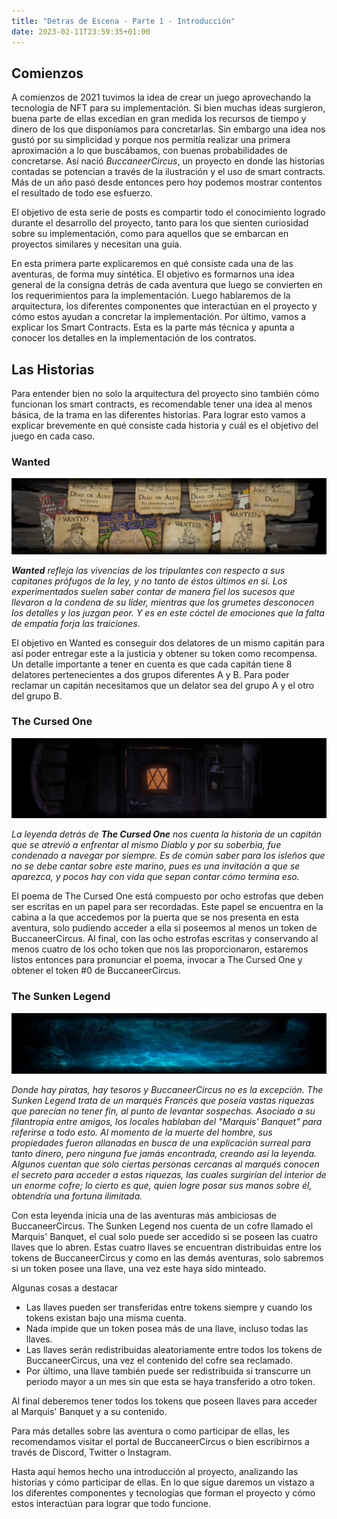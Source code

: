 ```yaml
---
title: "Detras de Escena - Parte 1 - Introducción"
date: 2023-02-11T23:59:35+01:00
---
```


## Comienzos ## 
A comienzos de 2021 tuvimos la idea de crear un juego aprovechando la tecnología de NFT para su implementación. Si bien muchas ideas surgieron, buena parte de ellas excedían en gran medida los recursos de tiempo y dinero de los que disponíamos para concretarlas. Sin embargo una idea nos gustó por su simplicidad y porque nos permitía realizar una primera aproximación a lo que buscábamos, con buenas probabilidades de concretarse. Así nació *BuccaneerCircus*, un proyecto en donde las historias contadas se potencian a través de la ilustración y el uso de smart contracts.
Más de un año pasó desde entonces pero hoy podemos mostrar contentos el resultado de todo ese esfuerzo.

El objetivo de esta serie de posts es compartir todo el conocimiento logrado durante el desarrollo del proyecto, tanto para los que sienten curiosidad sobre su implementación, como para aquellos que se embarcan en proyectos similares y necesitan una guía.

En esta primera parte explicaremos en qué consiste cada una de las aventuras, de forma muy sintética. El objetivo es formarnos una idea general de la consigna detrás de cada aventura que luego se convierten en los requerimientos para la implementación.
Luego hablaremos de la arquitectura, los diferentes componentes que interactúan en el proyecto y cómo estos ayudan a concretar la implementación.
Por último, vamos a explicar los Smart Contracts. Esta es la parte más técnica y apunta a conocer los detalles en la implementación de los contratos.

## Las Historias ##
Para entender bien no solo la arquitectura del proyecto sino también cómo funcionan los smart contracts, es recomendable tener una idea al menos básica, de la trama en las diferentes historias. Para lograr esto vamos a explicar brevemente en qué consiste cada historia y cuál es el objetivo del juego en cada caso.

### Wanted ###

![Wanted Captains](/posts/projects/bc/wanted_banner.png)

***Wanted** refleja las vivencias de los tripulantes con respecto a sus capitanes prófugos de la ley, y  no tanto de éstos últimos en sí. Los experimentados suelen saber contar de manera fiel los sucesos que llevaron a la condena de su líder, mientras que los grumetes desconocen los detalles y los juzgan peor. Y es en este cóctel de emociones que la falta de empatía forja las traiciones.*

El objetivo en Wanted es conseguir dos delatores de un mismo capitán para así poder entregar este a la justicia y obtener su token como recompensa.
Un detalle importante a tener en cuenta es que cada capitán tiene 8 delatores pertenecientes a dos grupos diferentes A y B. Para poder reclamar un capitán necesitamos que un delator sea del grupo A y el otro del grupo B.

### The Cursed One ###

![The Cursed One](/posts/projects/bc/the-cursed-one_banner.png)

*La leyenda detrás de **The Cursed One** nos cuenta la historia de un capitán que se atrevió a enfrentar al mismo Diablo y por su soberbia, fue condenado a navegar por siempre. Es de común saber para los isleños que no se debe cantar sobre este marino, pues es una invitación a que se aparezca, y pocos hay con vida que sepan contar cómo termina eso.*

El poema de The Cursed One está compuesto por ocho estrofas que deben ser escritas en un papel para ser recordadas. Este papel se encuentra en la cabina a la que accedemos por la puerta que se nos presenta en esta aventura, solo pudiendo acceder a ella si poseemos al menos un token de BuccaneerCircus.
Al final, con las ocho estrofas escritas y conservando al menos cuatro de los ocho token que nos las proporcionaron, estaremos listos entonces para pronunciar el poema, invocar a The Cursed One y obtener el token #0 de BuccaneerCircus.

### The Sunken Legend ###

![The Sunken Legend](/posts/projects/bc/the-sunken-legend_banner.png)

*Donde hay piratas, hay tesoros y BuccaneerCircus no es la excepción.
The Sunken Legend  trata de un marqués Francés que poseía vastas riquezas que parecían no tener fin, al punto de levantar sospechas. Asociado a su filantropía entre amigos, los locales hablaban del "Marquis' Banquet" para referirse a todo esto. Al momento de la muerte del hombre, sus propiedades fueron allanadas en busca de una explicación surreal para tanto dinero, pero ninguna fue jamás encontrada, creando así la leyenda.
Algunos cuentan que solo ciertas personas cercanas al marqués conocen el secreto para acceder a estas riquezas, las cuales surgirían del interior de un enorme cofre; lo cierto es que, quien logre posar sus manos sobre él, obtendría una fortuna ilimitada.*

Con esta leyenda inicia una de las aventuras más ambiciosas de BuccaneerCircus.
The Sunken Legend nos cuenta de un cofre llamado el Marquis' Banquet, el cual solo puede ser accedido si se poseen las cuatro llaves que lo abren. Estas cuatro llaves se encuentran distribuidas entre los tokens de BuccaneerCircus y como en las demás aventuras, solo sabremos si un token posee una llave, una vez este haya sido minteado.

Algunas cosas a destacar
* Las llaves pueden ser transferidas entre tokens siempre y cuando los tokens existan bajo una misma cuenta.
* Nada impide que un token posea más de una llave, incluso todas las llaves.
* Las llaves serán redistribuidas aleatoriamente entre todos los tokens de BuccaneerCircus, una vez el contenido del cofre sea reclamado.
* Por último, una llave también puede ser redistribuida si transcurre un periodo mayor a un mes sin que esta se haya transferido a otro token.

Al final deberemos tener todos los tokens que poseen llaves para acceder al Marquis' Banquet y a su contenido.

Para más detalles sobre las aventura o como participar de ellas, les recomendamos visitar el portal de BuccaneerCircus o bien escribirnos a través de Discord, Twitter o Instagram.

Hasta aquí hemos hecho una introducción al proyecto, analizando las historias y cómo participar de ellas. En lo que sigue daremos un vistazo a los diferentes componentes y tecnologías que forman el proyecto y cómo estos interactúan para lograr que todo funcione.

